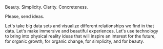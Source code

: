 Beauty.
Simplicity.
Clarity.
Concreteness.

Please, send ideas.

Let's take big data sets and visualize different relationships we find in that data.
Let's make immersive and beautiful experiences.
Let's use technology to bring into physical reality ideas that will inspire an interest for the future, for organic growth, 
for organic change, for simplicity, and for beauty.

